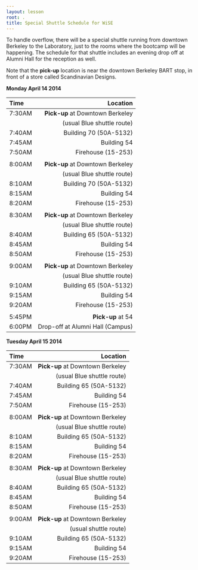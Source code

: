```yaml
---
layout: lesson
root: .
title: Special Shuttle Schedule for WiSE
---
```



To handle overflow, there will be a special shuttle running from downtown
Berkeley to the Laboratory, just to the rooms where the bootcamp will be
happening. The schedule for that shuttle includes an evening drop off at
Alumni Hall for the reception as well.

Note that the **pick-up** location is near the downtown Berkeley BART stop, in 
front of a store called Scandinavian  Designs.  


**Monday April 14 2014**

| Time     | Location  |
|:---------|----------------------------------------------------------------------------:|
|  7:30AM  |  **Pick-up** at Downtown Berkeley   |
|    |  (usual Blue shuttle route)  |
|  7:40AM  |  Building 70 (50A-5132)  |
|  7:45AM  |  Building 54  |
|  7:50AM  |  Firehouse (15-253)  |
|    |    |
|  8:00AM  |  **Pick-up** at Downtown Berkeley   |
|    |  (usual Blue shuttle route)  |
|  8:10AM  |  Building 70 (50A-5132)  |
|  8:15AM  |  Building 54  |
|  8:20AM  |  Firehouse (15-253)  |
|    |    |
|  8:30AM  |  **Pick-up** at Downtown Berkeley   |
|    |  (usual Blue shuttle route)  |
|  8:40AM  |  Building 65 (50A-5132)  |
|  8:45AM  |  Building 54  |
|  8:50AM  |  Firehouse (15-253)  |
|    |    |
|  9:00AM  |  **Pick-up** at Downtown Berkeley   |
|    |  (usual Blue shuttle route)  |
|  9:10AM  |  Building 65 (50A-5132)  |
|  9:15AM  |  Building 54  |
|  9:20AM  |  Firehouse (15-253)  |
|    |    |
|  5:45PM  |  **Pick-up** at 54   |
|  6:00PM   |  Drop-off at Alumni Hall (Campus)  |  
  
  


**Tuesday  April 15   2014**

| Time     | Location  |
|:---------|----------------------------------------------------------------------------:|
|  7:30AM  |  **Pick-up** at Downtown Berkeley   |
|    |  (usual Blue shuttle route)  |
|  7:40AM  |  Building 65 (50A-5132)  |
|  7:45AM  |  Building 54  |
|  7:50AM  |  Firehouse (15-253)  |
|    |    |
|  8:00AM  |  **Pick-up** at Downtown Berkeley   |
|    |  (usual Blue shuttle route)  |
|  8:10AM  |  Building 65 (50A-5132)  |
|  8:15AM  |  Building 54  |
|  8:20AM  |  Firehouse (15-253)  |
|    |    |
|  8:30AM  |  **Pick-up** at Downtown Berkeley   |
|    |  (usual Blue shuttle route)  |
|  8:40AM  |  Building 65 (50A-5132)  |
|  8:45AM  |  Building 54  |
|  8:50AM  |  Firehouse (15-253)  |
|    |    |
|  9:00AM  |  **Pick-up** at Downtown Berkeley   |
|    |  (usual shuttle route)  |
|  9:10AM  |  Building 65 (50A-5132)  |
|  9:15AM  |  Building 54  |
|  9:20AM  |  Firehouse (15-253)  |
